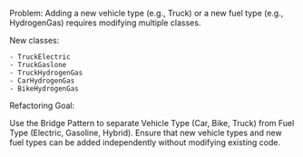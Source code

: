 Problem:
Adding a new vehicle type (e.g., Truck) or a new fuel type (e.g., HydrogenGas) requires modifying multiple classes.

New classes:

    - TruckElectric
    - TruckGaslone
    - TruckHydrogenGas
    - CarHydrogenGas
    - BikeHydrogenGas

Refactoring Goal:

Use the Bridge Pattern to separate Vehicle Type (Car, Bike, Truck) from Fuel Type (Electric, Gasoline, Hybrid).
Ensure that new vehicle types and new fuel types can be added independently without modifying existing code.